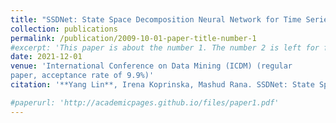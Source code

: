 ```yaml
---
title: "SSDNet: State Space Decomposition Neural Network for Time Series Forecasting"
collection: publications
permalink: /publication/2009-10-01-paper-title-number-1
#excerpt: 'This paper is about the number 1. The number 2 is left for future work.'
date: 2021-12-01
venue: 'International Conference on Data Mining (ICDM) (regular
paper, acceptance rate of 9.9%)'
citation: '**Yang Lin**, Irena Koprinska, Mashud Rana. SSDNet: State Space Decomposition Neural Network for Time Series Forecasting, ICDM 2021.'

#paperurl: 'http://academicpages.github.io/files/paper1.pdf'
---
```



<!-- Recommended citation: Yang Lin, Irena Koprinska, Mashud Rana. "SSDNet: State Space Decomposition Neural Network
for Time Series Forecasting", 2021 International Conference on Data Mining (ICDM). -->
